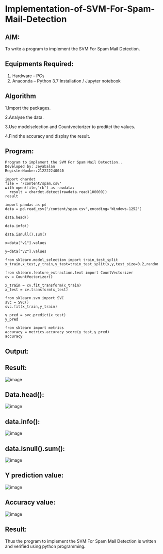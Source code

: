 # Implementation-of-SVM-For-Spam-Mail-Detection

## AIM:
To write a program to implement the SVM For Spam Mail Detection.

## Equipments Required:
1. Hardware – PCs
2. Anaconda – Python 3.7 Installation / Jupyter notebook

## Algorithm
1.Import the packages.

2.Analyse the data.

3.Use modelselection and Countvectorizer to preditct the values.

4.Find the accuracy and display the result.


## Program:
```
Program to implement the SVM For Spam Mail Detection..
Developed by: Jeyabalan
RegisterNumber:212222240040

import chardet
file = '/content/spam.csv'
with open(file,'rb') as rawdata:
  result = chardet.detect(rawdata.read(100000))
result

import pandas as pd 
data = pd.read_csv("/content/spam.csv",encoding='Windows-1252')

data.head()

data.info()

data.isnull().sum()

x=data["v1"].values

y=data["v2"].values

from sklearn.model_selection import train_test_split
x_train,x_test,y_train,y_test=train_test_split(x,y,test_size=0.2,random_state=0)

from sklearn.feature_extraction.text import CountVectorizer
cv = CountVectorizer()

x_train = cv.fit_transform(x_train)
x_test = cv.transform(x_test)

from sklearn.svm import SVC
svc = SVC()
svc.fit(x_train,y_train)

y_pred = svc.predict(x_test)
y_pred

from sklearn import metrics
accuracy = metrics.accuracy_score(y_test,y_pred)
accuracy  
```

## Output:

## Result:
![image](https://github.com/jeyaqbalan7/Implementation-of-SVM-For-Spam-Mail-Detection/assets/119393851/3d6ac155-7949-4982-98a2-183db9987c5c)

## Data.head():
![image](https://github.com/jeyaqbalan7/Implementation-of-SVM-For-Spam-Mail-Detection/assets/119393851/46986cd4-f950-4dc8-82a6-8f783fc546bd)

## data.info():
![image](https://github.com/jeyaqbalan7/Implementation-of-SVM-For-Spam-Mail-Detection/assets/119393851/0d7fdcf0-df32-4ca0-a1ad-fe5accd09ddd)

## data.isnull().sum():
![image](https://github.com/jeyaqbalan7/Implementation-of-SVM-For-Spam-Mail-Detection/assets/119393851/e64d57b2-0592-4a78-8835-6abb37d48bea)

## Y prediction value:
![image](https://github.com/jeyaqbalan7/Implementation-of-SVM-For-Spam-Mail-Detection/assets/119393851/1a898fb6-836c-4079-b510-57b6ce5769fe)

## Accuracy value:
![image](https://github.com/jeyaqbalan7/Implementation-of-SVM-For-Spam-Mail-Detection/assets/119393851/128363ca-5d75-4871-9fb8-c51c26c289a3)

## Result:
Thus the program to implement the SVM For Spam Mail Detection is written and verified using python programming.
